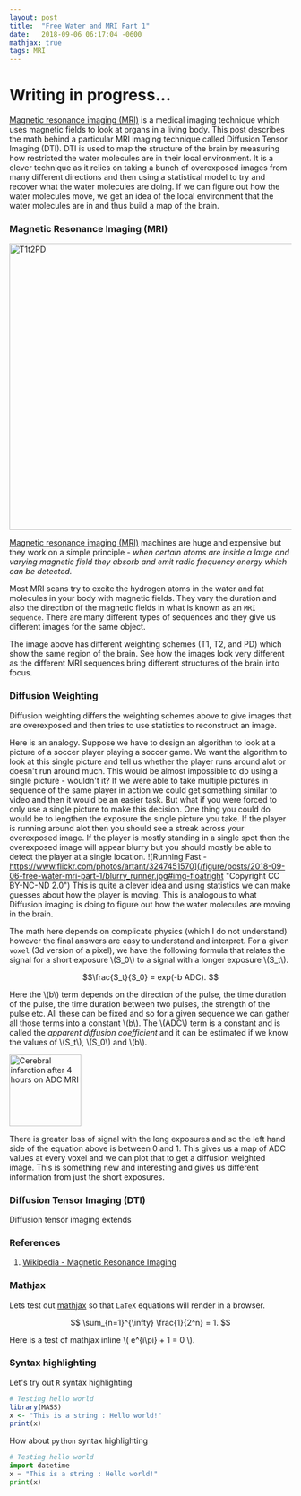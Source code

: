 ```yaml
---
layout: post
title:  "Free Water and MRI Part 1"
date:   2018-09-06 06:17:04 -0600
mathjax: true
tags: MRI
---
```


# Writing in progress...

[Magnetic resonance imaging
(MRI)](https://en.wikipedia.org/wiki/Magnetic_resonance_imaging) is a medical
imaging technique which uses magnetic fields to look at organs in a living
body. This post describes the math behind a particular MRI imaging technique
called Diffusion Tensor Imaging (DTI). DTI is used to map the structure of the
brain by measuring how restricted the water molecules are in their local
environment. It is a clever technique as it relies on taking a bunch of
overexposed images from many different directions and then using a statistical
model to try and recover what the water molecules are doing. If we can figure
out how the water molecules move, we get an idea of the local environment that
the water molecules are in and thus build a map of the brain. 

<!--more-->

### Magnetic Resonance Imaging (MRI)

<a title="By KieranMaher at English Wikibooks [Public domain], via Wikimedia Commons" href="https://commons.wikimedia.org/wiki/File:T1t2PD.jpg"><img width="512" alt="T1t2PD" src="https://upload.wikimedia.org/wikipedia/commons/0/03/T1t2PD.jpg#img-center"></a>

[Magnetic resonance imaging
(MRI)](https://en.wikipedia.org/wiki/Magnetic_resonance_imaging) machines are
huge and expensive but they work on a simple principle -  _when certain atoms
are inside a large and varying magnetic field they absorb and emit radio
frequency energy which can be detected._ 

Most MRI scans try to excite the hydrogen atoms in the water and fat molecules
in your body with magnetic fields. They vary the duration and also the
direction of the magnetic fields in what is known as an `MRI sequence`. There
are many different types of sequences and they give us different images for the
same object. 

The image above has different weighting schemes (T1, T2, and PD) which show the
same region of the brain. See how the images look very different as the
different MRI sequences bring different structures of the brain into focus. 

### Diffusion Weighting

Diffusion weighting differs the weighting schemes above to give images that are
overexposed and then tries to use statistics to reconstruct an image. 

Here is an analogy. Suppose we have to design an algorithm to look at a picture
of a soccer player playing a soccer game. We want the algorithm to look at this
single picture and tell us whether the player runs around alot or doesn't run
around much.  This would be almost impossible to do using a single picture -
wouldn't it? If we were able to take multiple pictures in sequence of the same
player in action we could get something similar to video and then it would be
an easier task.  But what if you were forced to only use a single picture to
make this decision.  One thing you could do would be to lengthen the exposure
the single picture you take. If the player is running around alot then you
should see a streak across your overexposed image. If the player is mostly
standing in a single spot then the overexposed image will appear blurry but you
should mostly be able to detect the player at a single location.  ![Running
Fast -
https://www.flickr.com/photos/artant/3247451570](/figure/posts/2018-09-06-free-water-mri-part-1/blurry_runner.jpg#img-floatright
"Copyright CC BY-NC-ND 2.0") This is quite a clever idea and using statistics
we can make guesses about how the player is moving. This is analogous to what
Diffusion imaging is doing to figure out how the water molecules are moving in
the brain.

The math here depends on complicate physics (which I do not understand) however
the final answers are easy to understand and interpret. For a given `voxel` (3d
version of a pixel), we have the following formula that relates the signal
for a short exposure \\(S_0\\) to a signal with a longer exposure \\(S_t\\). 

$$\frac{S_t}{S_0} = exp(-b ADC). $$

Here the \\(b\\) term depends on the direction of the pulse, the time duration
of the pulse, the time duration between two pulses, the strength of the pulse
etc.  All these can be fixed and so for a given sequence we can gather all
those terms into a constant \\(b\\). The \\(ADC\\) term is a constant and is
called the _apparent diffusion coefficient_ and it can be estimated if we know
the values of \\(S_t\\), \\(S_0\\) and \\(b\\). 

<a title="By Jian-Min Shen, Xian-Wu Xia, Wu-Gen Kang, Jian-Jun Yuan and Liang Sheng [CC BY 2.0]" href="https://commons.wikimedia.org/wiki/File:Cerebral_infarction_after_4_hours_on_ADC_MRI.jpg"><img width="128" alt="Cerebral infarction after 4 hours on ADC MRI" src="https://upload.wikimedia.org/wikipedia/commons/f/f3/Cerebral_infarction_after_4_hours_on_ADC_MRI.jpg#img-floatright"></a>

There is greater loss of signal with the long exposures and so the left hand
side of the equation above is between 0 and 1. This gives us a map of ADC
values at every voxel and we can plot that to get a diffusion weighted image.
This is something new and interesting and gives us different information from
just the short exposures.


### Diffusion Tensor Imaging (DTI)

Diffusion tensor imaging extends 


### References

1. [Wikipedia - Magnetic Resonance Imaging](https://en.wikipedia.org/wiki/Magnetic_resonance_imaging)


### Mathjax
Lets test out [mathjax](https://www.mathjax.org) so that `LaTeX`  equations
will render in a browser. 

$$ \sum_{n=1}^{\infty} \frac{1}{2^n} = 1. $$

Here is a test of mathjax inline \\( e^{i\pi} + 1 = 0 \\).

### Syntax highlighting

Let's try out `R` syntax highlighting

```R
# Testing hello world
library(MASS)
x <- "This is a string : Hello world!"
print(x)
```


How about `python` syntax highlighting
```python
# Testing hello world
import datetime
x = "This is a string : Hello world!"
print(x)
```

